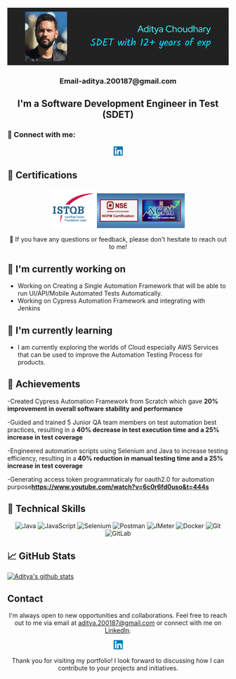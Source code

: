 <p align="center">
  <a href="https://www.linkedin.com/in/aditya-choudhary-78771622/" target="_blank" rel="noreferrer">
    <img src="https://raw.githubusercontent.com/aditya2001/aditya2001.github.io/main/images/banner.png" alt="My banner">
  </a>
</p>

<h3 align="center">Email-aditya.200187@gmail.com</h3>

<h2 align="center">I'm a Software Development Engineer in Test (SDET)</h2>

### 🤝 Connect with me:

<p align="center">
  <a href="https://www.linkedin.com/in/Aditya-Choudhary-78771622//">
    <img src="https://raw.githubusercontent.com/aditya2001/aditya2001.github.io/main/images/linkedin.svg" alt="Aditya Choudhary | LinkedIn" width="21px"/>
  </a>
</p>
  
## 🥇 Certifications
<p align="center">
  <img src="https://raw.githubusercontent.com/aditya2001/aditya2001.github.io/main/images/ISTQB.png" alt="Aditya | ISTQB" width="100 px"/>
  <img src="https://raw.githubusercontent.com/aditya2001/aditya2001.github.io/main/images/ncfm.jpg" alt="Aditya | NCFM" width="200 px"/>
</p>

<p align="center">💬 If you have any questions or feedback, please don't hesitate to reach out to me!</p>

## 🔭 I'm currently working on
- Working on Creating a Single Automation Framework that will be able to run UI/API/Mobile Automated Tests Automatically. 
- Working on Cypress Automation Framework and integrating with Jenkins

## 🌱 I'm currently learning

- I am currently exploring the worlds of Cloud especially AWS Services that can be used to improve the Automation Testing Process for products. 


## 🥇 Achievements

-Created Cypress Automation Framework from Scratch which gave
<b>20% improvement in overall software stability and performance</b>

-Guided and trained 5 Junior QA team members on test automation best practices,
resulting in a  <b>40% decrease in test execution time and a 25% increase in test
coverage </b>

-Engineered automation scripts using Selenium and Java to increase testing
efficiency, resulting in a<b> 40% reduction in manual testing time and a 25% increase
in test coverage</b>

-Generating access token programmaticaly for oauth2.0 for automation purpose<b>https://www.youtube.com/watch?v=6c0r6fd0uso&t=444s</b>



## 💼 Technical Skills

<p align="center">
  <img src="https://img.shields.io/badge/Java-007396?style=for-the-badge&logo=java&logoColor=white" alt="Java">
  <img src="https://img.shields.io/badge/JavaScript-F7DF1E?style=for-the-badge&logo=javascript&logoColor=black" alt="JavaScript">
  <img src="https://img.shields.io/badge/Selenium-43B02A?style=for-the-badge&logo=selenium&logoColor=white" alt="Selenium">
  <img src="https://img.shields.io/badge/Postman-FF6C37?style=for-the-badge&logo=postman&logoColor=white" alt="Postman">
  <img src="https://img.shields.io/badge/JMeter-D22128?style=for-the-badge&logo=apache%20jmeter&logoColor=white" alt="JMeter">
  <img src="https://img.shields.io/badge/Docker-2496ED?style=for-the-badge&logo=docker&logoColor=white" alt="Docker">
  <img src="https://img.shields.io/badge/Git-F05032?style=for-the-badge&logo=git&logoColor=white" alt="Git">
  <img src="https://img.shields.io/badge/GitLab-FCA121?style=for-the-badge&logo=gitlab&logoColor=white" alt="GitLab">
</p>

## 📈 GitHub Stats 

[![Aditya's github stats](https://github-readme-stats.vercel.app/api?username=aditya2001)](https://github.com/aditya2001)


## Contact

<p align="center">I'm always open to new opportunities and collaborations. Feel free to reach out to me via email at <a href="mailto:aditya.200187@gmail.com">aditya.200187@gmail.com</a> or connect with me on <a href="https://www.linkedin.com/in/yourprofile">LinkedIn</a>.</p>

<p align="center">
  <a href="https://www.linkedin.com/in/Aditya-Choudhary-78771622//">
    <img src="https://raw.githubusercontent.com/aditya2001/aditya2001.github.io/main/images/linkedin.svg" alt="Aditya Choudhary | LinkedIn" width="21px"/>
  </a>
</p>
  

<p align="center">Thank you for visiting my portfolio! I look forward to discussing how I can contribute to your projects and initiatives.</p>
